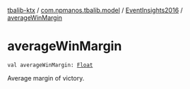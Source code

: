 [tbalib-ktx](../../index.md) / [com.npmanos.tbalib.model](../index.md) / [EventInsights2016](index.md) / [averageWinMargin](./average-win-margin.md)

# averageWinMargin

`val averageWinMargin: `[`Float`](https://kotlinlang.org/api/latest/jvm/stdlib/kotlin/-float/index.html)

Average margin of victory.

